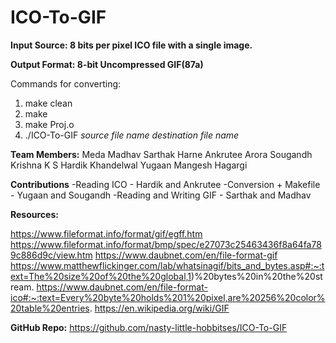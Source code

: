 # ICO-To-GIF

**Input Source: 8 bits per pixel ICO file with a single image.**

**Output Format: 8-bit Uncompressed GIF(87a)**

Commands for converting:
  1. make clean
  2. make
  3. make Proj.o
  4. ./ICO-To-GIF *source file name* *destination file name*
  
**Team Members:**
 Meda Madhav
 Sarthak Harne
 Ankrutee Arora
 Sougandh Krishna K S
 Hardik Khandelwal
 Yugaan Mangesh Hagargi

**Contributions**
-Reading ICO 			- Hardik and Ankrutee
-Conversion + Makefile 		- Yugaan and Sougandh
-Reading and Writing GIF 	- Sarthak and Madhav



**Resources:**

https://www.fileformat.info/format/gif/egff.htm
https://www.fileformat.info/format/bmp/spec/e27073c25463436f8a64fa789c886d9c/view.htm
https://www.daubnet.com/en/file-format-gif
https://www.matthewflickinger.com/lab/whatsinagif/bits_and_bytes.asp#:~:text=The%20size%20of%20the%20global,1)%20bytes%20in%20the%20stream.
https://www.daubnet.com/en/file-format-ico#:~:text=Every%20byte%20holds%201%20pixel,are%20256%20color%20table%20entries.
https://en.wikipedia.org/wiki/GIF

**GitHub Repo:**
https://github.com/nasty-little-hobbitses/ICO-To-GIF
